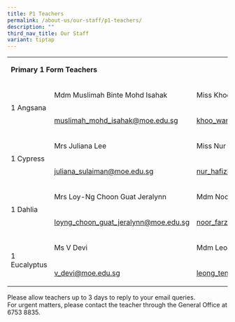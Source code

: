 ```yaml
---
title: P1 Teachers
permalink: /about-us/our-staff/p1-teachers/
description: ""
third_nav_title: Our Staff
variant: tiptap
---
```

<table style="minWidth: 75px">
<colgroup>
<col>
<col>
<col>
</colgroup>
<tbody>
<tr>
<td rowspan="1" colspan="3">
<p><strong>Primary 1 Form Teachers</strong>
</p>
</td>
</tr>
<tr>
<td rowspan="2" colspan="1">
<p>1 Angsana</p>
</td>
<td rowspan="1" colspan="1">
<p>Mdm Muslimah Binte Mohd Isahak&nbsp;&nbsp;</p>
</td>
<td rowspan="1" colspan="1">
<p>Miss Khoo Wan Xin&nbsp;</p>
</td>
</tr>
<tr>
<td rowspan="1" colspan="1">
<p><a href="mailto:muslimah_mohd_isahak@moe.edu.sg" rel="noopener noreferrer nofollow" target="_blank">muslimah_mohd_isahak@moe.edu.sg</a>
</p>
</td>
<td rowspan="1" colspan="1">
<p><a href="mailto:khoo_wan_xin@moe.edu.sg" rel="noopener noreferrer nofollow" target="_blank">khoo_wan_xin@moe.edu.sg</a>
</p>
</td>
</tr>
<tr>
<td rowspan="2" colspan="1">
<p>1 Cypress</p>
</td>
<td rowspan="1" colspan="1">
<p>Mrs Juliana Lee&nbsp;</p>
</td>
<td rowspan="1" colspan="1">
<p>Miss Nur Hafizhah Bibi Binte M Omar&nbsp;</p>
</td>
</tr>
<tr>
<td rowspan="1" colspan="1">
<p><a href="mailto:juliana_sulaiman@moe.edu.sg" rel="noopener noreferrer nofollow" target="_blank">juliana_sulaiman@moe.edu.sg</a>
</p>
</td>
<td rowspan="1" colspan="1">
<p><a href="mailto:nur_hafizhah_bibi@moe.edu.sg" rel="noopener noreferrer nofollow" target="_blank">nur_hafizhah_bibi@moe.edu.sg</a>
</p>
</td>
</tr>
<tr>
<td rowspan="2" colspan="1">
<p>1 Dahlia</p>
</td>
<td rowspan="1" colspan="1">
<p>Mrs Loy-Ng Choon Guat Jeralynn</p>
</td>
<td rowspan="1" colspan="1">
<p>Mdm Noor Farzianah Binte Noor Aziz&nbsp;</p>
</td>
</tr>
<tr>
<td rowspan="1" colspan="1">
<p><a href="mailto:loyng_choon_guat_jeralynn@moe.edu.sg" rel="noopener noreferrer nofollow" target="_blank">loyng_choon_guat_jeralynn@moe.edu.sg</a>
</p>
</td>
<td rowspan="1" colspan="1">
<p><a href="mailto:noor_farzianah_noor_aziz@moe.edu.sg" rel="noopener noreferrer nofollow" target="_blank">noor_farzianah_noor_aziz@moe.edu.sg</a>
</p>
</td>
</tr>
<tr>
<td rowspan="3" colspan="1">
<p>1 Eucalyptus</p>
</td>
<td rowspan="1" colspan="1">
<p>Ms V Devi</p>
</td>
<td rowspan="1" colspan="1">
<p>Mdm Leong Teng Eng April&nbsp;</p>
</td>
</tr>
<tr>
<td rowspan="2" colspan="1">
<p><a href="mailto:v_devi@moe.edu.sg" rel="noopener noreferrer nofollow" target="_blank">v_devi@moe.edu.sg</a>
</p>
</td>
<td rowspan="2" colspan="1">
<p><a href="mailto:leong_teng_eng@moe.edu.sg" rel="noopener noreferrer nofollow" target="_blank">leong_teng_eng@moe.edu.sg</a>
</p>
</td>
</tr>
<tr></tr>
</tbody>
</table>
<p>Please allow teachers up to 3 days to reply to your email queries.
<br>For urgent matters, please contact the teacher through the General Office
at 6753 8835.</p>
